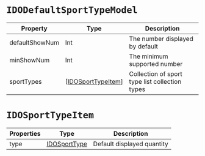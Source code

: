 # `IDODefaultSportTypeModel`

| Property| Type| Description|
| -------------- | -------------------------------------- | -------------------------------------- |
| defaultShowNum | Int | The number displayed by default |
| minShowNum | Int | The minimum supported number | Supported, 1 supported |
| sportTypes | [[IDOSportTypeItem](#IDOSportTypeItem)] | Collection of sport type list collection types |



# `IDOSportTypeItem`<a name="IDOSportTypeItem"> </a>

| Properties | Type | Description | 
 | ---- | --------------------------------------- | -------------- |
| type | [IDOSportType](../enum/IDOSportType.md) | Default displayed quantity|



